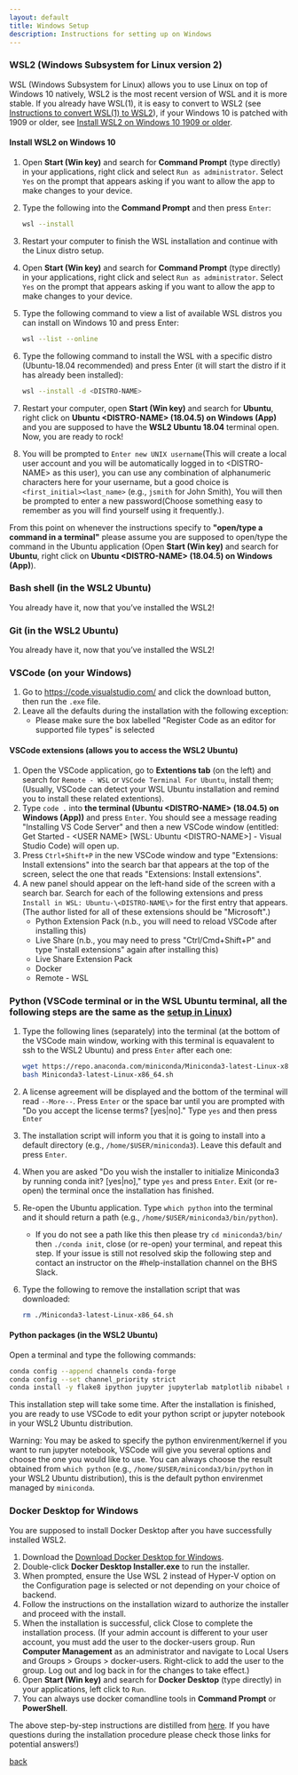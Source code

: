 ```yaml
---
layout: default
title: Windows Setup
description: Instructions for setting up on Windows
---
```


### WSL2 (Windows Subsystem for Linux version 2) 
WSL (Windows Subsystem for Linux) allows you to use Linux on top of Windows 10 natively, WSL2 is the most recent version of WSL and it is more stable. If you already have WSL(1), it is easy to convert to WSL2 (see [Instructions to convert WSL(1) to WSL2](https://ericsysmin.com/2019/07/13/converting-wsl-1-operating-systems-to-wsl-2-on-windows/)), if your Windows 10 is patched with 1909 or older, see [Install WSL2 on Windows 10 1909 or older](https://pureinfotech.com/install-windows-subsystem-linux-2-windows-10/).

#### Install WSL2 on Windows 10

1. Open **Start (Win key)** and search for **Command Prompt** (type directly) in your applications, right click and select `Run as administrator`. Select `Yes` on the prompt that appears asking if you want to allow the app to make changes to your device.
2. Type the following into the **Command Prompt** and then press `Enter`:

   ```bash
   wsl --install
   ```

3. Restart your computer to finish the WSL installation and continue with the Linux distro setup.
4. Open **Start (Win key)** and search for **Command Prompt** (type directly) in your applications, right click and select `Run as administrator`.
   Select `Yes` on the prompt that appears asking if you want to allow the app to make changes to your device.
5. Type the following command to view a list of available WSL distros you can install on Windows 10 and press Enter:

   ```bash
   wsl --list --online
   ```

6. Type the following command to install the WSL with a specific distro (Ubuntu-18.04 recommended) and press Enter (it will start the distro if it has already been installed):

   ```bash
   wsl --install -d <DISTRO-NAME>
   ```
   
7. Restart your computer, open **Start (Win key)** and search for **Ubuntu**, right click on **Ubuntu \<DISTRO-NAME\> (18.04.5) on Windows (App)** and you are supposed to have the **WSL2 Ubuntu 18.04** terminal open. Now, you are ready to rock!
8. You will be prompted to `Enter new UNIX username`(This will create a local user account and you will be automatically logged in to \<DISTRO-NAME\> as this user), you can use any combination of alphanumeric characters here for your username, but a good choice is `<first_initial><last_name>` (e.g., `jsmith` for John Smith), You will then be prompted to enter a new password(Choose something easy to remember as you will find yourself using it frequently.).

From this point on whenever the instructions specify to **"open/type a command in a terminal"** please assume you are supposed to open/type the command in the Ubuntu application (Open **Start (Win key)** and search for **Ubuntu**, right click on **Ubuntu \<DISTRO-NAME\> (18.04.5) on Windows (App)**).

### Bash shell (in the WSL2 Ubuntu)

You already have it, now that you’ve installed the WSL2!

### Git (in the WSL2 Ubuntu)

You already have it, now that you’ve installed the WSL2!

### VSCode (on your Windows)

1. Go to https://code.visualstudio.com/ and click the download button, then run the `.exe` file.
1. Leave all the defaults during the installation with the following exception:
      - Please make sure the box labelled "Register Code as an editor for supported file types" is selected

#### VSCode extensions (allows you to access the WSL2 Ubuntu)

1. Open the VSCode application, go to **Extentions tab** (on the left) and search for ```Remote - WSL``` or ```VSCode Terminal For Ubuntu```, install them; (Usually, VSCode can detect your WSL Ubuntu installation and remind you to install these related extentions).
1. Type `code .` into **the terminal (Ubuntu \<DISTRO-NAME\> (18.04.5) on Windows (App))** and press `Enter`.
   You should see a message reading "Installing VS Code Server" and then a new VSCode window (entitled: Get Started - \<USER NAME\> [WSL: Ubuntu \<DISTRO-NAME\>] - Visual Studio Code) will open up.
1. Press `Ctrl+Shift+P` in the new VSCode window and type "Extensions: Install extensions" into the search bar that appears at the top of the screen, select the one that reads "Extensions: Install extensions".
2. A new panel should appear on the left-hand side of the screen with a search bar.
   Search for each of the following extensions and press `Install in WSL: Ubuntu-\<DISTRO-NAME\>` for the first entry that appears. (The author listed for all of these extensions should be "Microsoft".)
      - Python Extension Pack (n.b., you will need to reload VSCode after installing this)
      - Live Share (n.b., you may need to press "Ctrl/Cmd+Shift+P" and type "install extensions" again after installing this)
      - Live Share Extension Pack
      - Docker
      - Remote - WSL

### Python (VSCode terminal or in the WSL Ubuntu terminal, all the following steps are the same as the [setup in Linux](https://neurodatascience.github.io/QLS612-Overview/linux-setup.html))

1. Type the following lines (separately) into the terminal (at the bottom of the VSCode main window, working with this terminal is equavalent to ssh to the WSL2 Ubuntu) and press `Enter` after each one:

   ``` bash
   wget https://repo.anaconda.com/miniconda/Miniconda3-latest-Linux-x86_64.sh
   bash Miniconda3-latest-Linux-x86_64.sh
   ```

1. A license agreement will be displayed and the bottom of the terminal will read `--More--`.
   Press `Enter` or the space bar until you are prompted with "Do you accept the license terms? [yes|no]."
   Type `yes` and then press `Enter`
1. The installation script will inform you that it is going to install into a default directory (e.g., `/home/$USER/miniconda3`).
   Leave this default and press `Enter`.
1. When you are asked "Do you wish the installer to initialize Miniconda3 by running conda init? [yes|no]," type `yes` and press `Enter`.
   Exit (or re-open) the terminal once the installation has finished.
1. Re-open the Ubuntu application.
   Type `which python` into the terminal and it should return a path (e.g., `/home/$USER/miniconda3/bin/python`).
   - If you do not see a path like this then please try ```cd miniconda3/bin/``` then `./conda init`, close (or re-open) your terminal, and repeat this step.
     If your issue is still not resolved skip the following step and contact an instructor on the #help-installation channel on the BHS Slack.
1. Type the following to remove the installation script that was downloaded:

   ``` bash
   rm ./Miniconda3-latest-Linux-x86_64.sh
   ```

#### Python packages (in the WSL2 Ubuntu)

Open a terminal and type the following commands:

``` bash
conda config --append channels conda-forge
conda config --set channel_priority strict
conda install -y flake8 ipython jupyter jupyterlab matplotlib nibabel nilearn numpy pandas scipy seaborn
```
This installation step will take some time. After the installation is finished, you are ready to use VSCode to edit your python script or jupyter notebook in your WSL2 Ubuntu distribution. 

Warning: You may be asked to specify the python envirenment/kernel if you want to run jupyter notebook, VSCode will give you several options and choose the one you would like to use. You can always choose the result obtained from `which python` (e.g., `/home/$USER/miniconda3/bin/python` in your WSL2 Ubuntu distribution), this is the default python envirenmet managed by `miniconda`.

### Docker Desktop for Windows 

You are supposed to install Docker Desktop after you have successfully installed WSL2.

1. Download the [Download Docker Desktop for Windows](https://desktop.docker.com/win/main/amd64/Docker%20Desktop%20Installer.exe).
2. Double-click **Docker Desktop Installer.exe** to run the installer.
3. When prompted, ensure the Use WSL 2 instead of Hyper-V option on the Configuration page is selected or not depending on your choice of backend.
4. Follow the instructions on the installation wizard to authorize the installer and proceed with the install.
5. When the installation is successful, click Close to complete the installation process. (If your admin account is different to your user account, you must add the user to the docker-users group. Run **Computer Management** as an administrator and navigate to Local Users and Groups > Groups > docker-users. Right-click to add the user to the group. Log out and log back in for the changes to take effect.)
7. Open **Start (Win key)** and search for **Docker Desktop** (type directly) in your applications, left click to `Run`.
8. You can always use docker comandline tools in **Command Prompt** or **PowerShell**.

The above step-by-step instructions are distilled from [here](https://docs.docker.com/toolbox/toolbox_install_windows/). If you have questions during the installation procedure please check those links for potential answers!)

[back](./setup.html)
